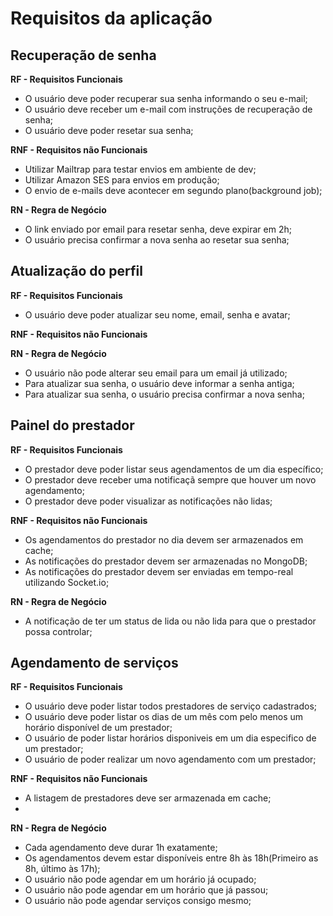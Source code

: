 # Requisitos da aplicação

## Recuperação de senha

**RF - Requisitos Funcionais**

- O usuário deve poder recuperar sua senha informando o seu e-mail;
- O usuário deve receber um e-mail com instruções de recuperação de senha;
- O usuário deve poder resetar sua senha;

**RNF - Requisitos não Funcionais**

- Utilizar Mailtrap para testar envios em ambiente de dev;
- Utilizar Amazon SES para envios em produção;
- O envio de e-mails deve acontecer em segundo plano(background job);

**RN - Regra de Negócio**

- O link enviado por email para resetar senha, deve expirar em 2h;
- O usuário precisa confirmar a nova senha ao resetar sua senha;

## Atualização do perfil

**RF - Requisitos Funcionais**

- O usuário deve poder atualizar seu nome, email, senha e avatar;

**RNF - Requisitos não Funcionais**

**RN - Regra de Negócio**

- O usuário não pode alterar seu email para um email já utilizado;
- Para atualizar sua senha, o usuário deve informar a senha antiga;
- Para atualizar sua senha, o usuário precisa confirmar a nova senha;


## Painel do prestador

**RF - Requisitos Funcionais**

- O prestador deve poder listar seus agendamentos de um dia específico;
- O prestador deve receber uma notificaçã sempre que houver um novo agendamento;
- O prestador deve poder visualizar as notificações não lidas;

**RNF - Requisitos não Funcionais**

- Os agendamentos do prestador no dia devem ser armazenados em cache;
- As notificações do prestador devem ser armazenadas no MongoDB;
- As notificações do prestador devem ser enviadas em tempo-real utilizando Socket.io;

**RN - Regra de Negócio**

- A notificação de ter um status de lida ou não lida para que o prestador possa controlar;

## Agendamento de serviços

**RF - Requisitos Funcionais**

- O usuário deve poder listar todos prestadores de serviço cadastrados;
- O usuário deve poder listar os dias de um mês com pelo menos um horário disponível de um prestador;
- O usuário de poder listar horários disponiveis em um dia especifico de um prestador;
- O usuário de poder realizar um novo agendamento com um prestador;

**RNF - Requisitos não Funcionais**

- A listagem de prestadores deve ser armazenada em cache;
-

**RN - Regra de Negócio**

- Cada agendamento deve durar 1h exatamente;
- Os agendamentos devem estar disponíveis entre 8h às 18h(Primeiro as 8h, último às 17h);
- O usuário não pode agendar em um horário já ocupado;
- O usuário não pode agendar em um horário que já passou;
- O usuário não pode agendar serviços consigo mesmo;
